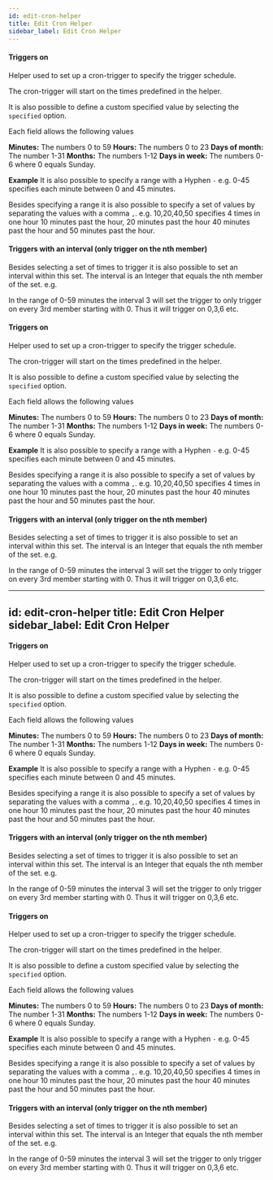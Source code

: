 ```yaml
---
id: edit-cron-helper
title: Edit Cron Helper
sidebar_label: Edit Cron Helper
---
```

#### Triggers on
Helper used to set up a cron-trigger to specify the trigger schedule.

The cron-trigger will start on the times predefined in the helper.

It is also possible to define a custom specified value by selecting the <code>specified</code> option.

Each field allows the following values

<b>Minutes:</b> The numbers 0 to 59
<b>Hours:</b> The numbers 0 to 23
<b>Days of month:</b> The number 1-31
<b>Months:</b> The numbers 1-12
<b>Days in week:</b> The numbers 0-6 where 0 equals Sunday.

<b>Example</b>
It is also possible to specify a range with a Hyphen <code>-</code> e.g.
0-45 specifies each minute between 0 and 45 minutes.

Besides specifying a range it is also possible to specify a set of values by separating the values with a comma <code>,</code>. e.g. 10,20,40,50 specifies 4 times in one hour 10 minutes past the hour, 20 minutes past the hour 40 minutes past the hour and 50 minutes past the hour.





#### Triggers with an interval (only trigger on the nth member)
Besides selecting a set of times to trigger it is also possible to set an interval within this set. The interval is an Integer that equals the nth member of the set. e.g.

In the range of 0-59 minutes the interval 3 will set the trigger to only trigger on every 3rd member starting with 0. Thus it will trigger on 0,3,6 etc.

#### Triggers on
Helper used to set up a cron-trigger to specify the trigger schedule.

The cron-trigger will start on the times predefined in the helper.

It is also possible to define a custom specified value by selecting the <code>specified</code> option.

Each field allows the following values

<b>Minutes:</b> The numbers 0 to 59
<b>Hours:</b> The numbers 0 to 23
<b>Days of month:</b> The number 1-31
<b>Months:</b> The numbers 1-12
<b>Days in week:</b> The numbers 0-6 where 0 equals Sunday.

<b>Example</b>
It is also possible to specify a range with a Hyphen <code>-</code> e.g.
0-45 specifies each minute between 0 and 45 minutes.

Besides specifying a range it is also possible to specify a set of values by separating the values with a comma <code>,</code>. e.g. 10,20,40,50 specifies 4 times in one hour 10 minutes past the hour, 20 minutes past the hour 40 minutes past the hour and 50 minutes past the hour.





#### Triggers with an interval (only trigger on the nth member)
Besides selecting a set of times to trigger it is also possible to set an interval within this set. The interval is an Integer that equals the nth member of the set. e.g.

In the range of 0-59 minutes the interval 3 will set the trigger to only trigger on every 3rd member starting with 0. Thus it will trigger on 0,3,6 etc.

---
id: edit-cron-helper
title: Edit Cron Helper
sidebar_label: Edit Cron Helper
---
#### Triggers on
Helper used to set up a cron-trigger to specify the trigger schedule.

The cron-trigger will start on the times predefined in the helper.

It is also possible to define a custom specified value by selecting the <code>specified</code> option.

Each field allows the following values

<b>Minutes:</b> The numbers 0 to 59
<b>Hours:</b> The numbers 0 to 23
<b>Days of month:</b> The number 1-31
<b>Months:</b> The numbers 1-12
<b>Days in week:</b> The numbers 0-6 where 0 equals Sunday.

<b>Example</b>
It is also possible to specify a range with a Hyphen <code>-</code> e.g.
0-45 specifies each minute between 0 and 45 minutes.

Besides specifying a range it is also possible to specify a set of values by separating the values with a comma <code>,</code>. e.g. 10,20,40,50 specifies 4 times in one hour 10 minutes past the hour, 20 minutes past the hour 40 minutes past the hour and 50 minutes past the hour.





#### Triggers with an interval (only trigger on the nth member)
Besides selecting a set of times to trigger it is also possible to set an interval within this set. The interval is an Integer that equals the nth member of the set. e.g.

In the range of 0-59 minutes the interval 3 will set the trigger to only trigger on every 3rd member starting with 0. Thus it will trigger on 0,3,6 etc.

#### Triggers on
Helper used to set up a cron-trigger to specify the trigger schedule.

The cron-trigger will start on the times predefined in the helper.

It is also possible to define a custom specified value by selecting the <code>specified</code> option.

Each field allows the following values

<b>Minutes:</b> The numbers 0 to 59
<b>Hours:</b> The numbers 0 to 23
<b>Days of month:</b> The number 1-31
<b>Months:</b> The numbers 1-12
<b>Days in week:</b> The numbers 0-6 where 0 equals Sunday.

<b>Example</b>
It is also possible to specify a range with a Hyphen <code>-</code> e.g.
0-45 specifies each minute between 0 and 45 minutes.

Besides specifying a range it is also possible to specify a set of values by separating the values with a comma <code>,</code>. e.g. 10,20,40,50 specifies 4 times in one hour 10 minutes past the hour, 20 minutes past the hour 40 minutes past the hour and 50 minutes past the hour.





#### Triggers with an interval (only trigger on the nth member)
Besides selecting a set of times to trigger it is also possible to set an interval within this set. The interval is an Integer that equals the nth member of the set. e.g.

In the range of 0-59 minutes the interval 3 will set the trigger to only trigger on every 3rd member starting with 0. Thus it will trigger on 0,3,6 etc.

